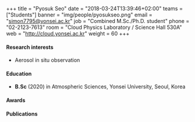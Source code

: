 +++
title = "Pyosuk Seo"
date = "2018-03-24T13:39:46+02:00"
teams = ["Students"]
banner = "img/people/pyosukseo.png"
email = "simon7795@yonsei.ac.kr"
job = "Combined M.Sc./Ph.D. student"
phone = "02-2123-7613"
room = "Cloud Physics Laboratory / Science Hall 530A"
web = "http://cloud.yonsei.ac.kr"
weight = 60
+++

#### Research interests
+ Aerosol in situ observation

#### Education
 + **B.Sc** (2020) in Atmospheric Sciences, Yonsei University, Seoul, Korea

#### Awards

#### Publications

